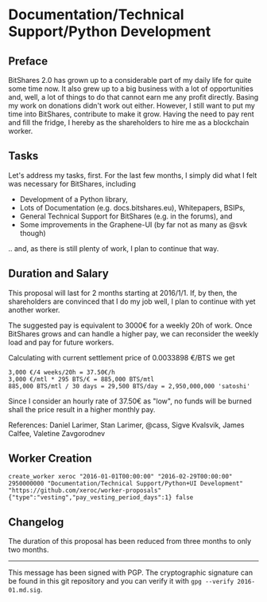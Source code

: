 Documentation/Technical Support/Python Development
==================================================

Preface
-------

BitShares 2.0 has grown up to a considerable part of my daily life for quite
some time now. It also grew up to a big business with a lot of opportunities
and, well, a lot of things to do that cannot earn me any profit directly.
Basing my work on donations didn't work out either. However, I still want to put
my time into BitShares, contribute to make it grow. Having the need to pay rent
and fill the fridge, I hereby as the shareholders to hire me as a blockchain
worker.

Tasks
-----

Let's address my tasks, first. For the last few months, I simply did what I felt
was necessary for BitShares, including

* Development of a Python library,
* Lots of Documentation (e.g. docs.bitshares.eu), Whitepapers, BSIPs,
* General Technical Support for BitShares (e.g. in the forums), and
* Some improvements in the Graphene-UI (by far not as many as @svk though)

.. and, as there is still plenty of work, I plan to continue that way.

Duration and Salary
-------------------

This proposal will last for 2 months starting at 2016/1/1. If, by then, the
shareholders are convinced that I do my job well, I plan to continue with yet
another worker.

The suggested pay is equivalent to 3000€ for a weekly 20h of work. Once
BitShares grows and can handle a higher pay, we can reconsider the weekly load
and pay for future workers.

Calculating with current settlement price of 0.0033898 €/BTS we get

    3,000 €/4 weeks/20h = 37.50€/h
    3,000 €/mtl * 295 BTS/€ = 885,000 BTS/mtl
    885,000 BTS/mtl / 30 days = 29,500 BTS/day = 2,950,000,000 'satoshi'

Since I consider an hourly rate of 37.50€ as "low", no funds will be burned
shall the price result in a higher monthly pay.

References: Daniel Larimer, Stan Larimer, @cass, Sigve Kvalsvik, James Calfee,
            Valetine Zavgorodnev

Worker Creation
---------------

    create_worker xeroc "2016-01-01T00:00:00" "2016-02-29T00:00:00" 2950000000 "Documentation/Technical Support/Python+UI Development" "https://github.com/xeroc/worker-proposals" {"type":"vesting","pay_vesting_period_days":1} false

Changelog
---------
The duration of this proposal has been reduced from three months to only two
months.

---
This message has been signed with PGP. The cryptographic signature can be found
in this git repository and you can verify it with `gpg --verify 2016-01.md.sig`.
